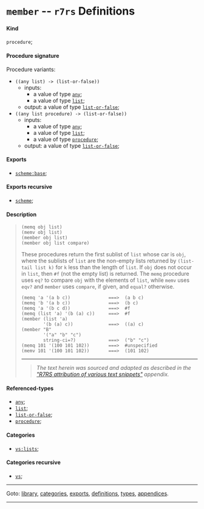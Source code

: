 

<a id='definition__r7rs__member'></a>

# `member` -- `r7rs` Definitions


<a id='definition__r7rs__member__kind'></a>

#### Kind

`procedure`;


<a id='definition__r7rs__member__procedure-signature'></a>

#### Procedure signature

Procedure variants:
 * `((any list) -> (list-or-false))`
   * inputs:
     * a value of type [`any`](../../r7rs/types/any.md#type__r7rs__any);
     * a value of type [`list`](../../r7rs/types/list.md#type__r7rs__list);
   * output: a value of type [`list-or-false`](../../r7rs/types/list-or-false.md#type__r7rs__list-or-false);
 * `((any list procedure) -> (list-or-false))`
   * inputs:
     * a value of type [`any`](../../r7rs/types/any.md#type__r7rs__any);
     * a value of type [`list`](../../r7rs/types/list.md#type__r7rs__list);
     * a value of type [`procedure`](../../r7rs/types/procedure.md#type__r7rs__procedure);
   * output: a value of type [`list-or-false`](../../r7rs/types/list-or-false.md#type__r7rs__list-or-false);


<a id='definition__r7rs__member__exports'></a>

#### Exports

 * [`scheme:base`](../../r7rs/exports/scheme_3a_base.md#export__r7rs__scheme_3a_base);


<a id='definition__r7rs__member__exports-recursive'></a>

#### Exports recursive

 * [`scheme`](../../r7rs/exports/scheme.md#export__r7rs__scheme);


<a id='definition__r7rs__member__description'></a>

#### Description

> ````
> (memq obj list)
> (memv obj list)
> (member obj list)
> (member obj list compare)
> ````
> 
> 
> These procedures return the first sublist of `list` whose car is
> `obj`, where the sublists of `list` are the non-empty lists
> returned by `(list-tail list k)` for `k` less
> than the length of `list`.  If
> `obj` does not occur in `list`, then `#f` (not the empty list) is
> returned.  The `memq` procedure uses `eq?` to compare `obj` with the elements of
> `list`, while `memv` uses `eqv?` and
> `member` uses `compare`, if given, and `equal?` otherwise.
> 
> ````
> (memq 'a '(a b c))              ===>  (a b c)
> (memq 'b '(a b c))              ===>  (b c)
> (memq 'a '(b c d))              ===>  #f
> (memq (list 'a) '(b (a) c))     ===>  #f
> (member (list 'a)
>         '(b (a) c))             ===>  ((a) c)
> (member "B"
>         '("a" "b" "c")
>         string-ci=?)            ===>  ("b" "c")
> (memq 101 '(100 101 102))       ===>  #unspecified
> (memv 101 '(100 101 102))       ===>  (101 102)
> ````
> 
> 
> ----
> > *The text herein was sourced and adapted as described in the ["R7RS attribution of various text snippets"](../../r7rs/appendices/attribution.md#appendix__r7rs__attribution) appendix.*


<a id='definition__r7rs__member__referenced-types'></a>

#### Referenced-types

 * [`any`](../../r7rs/types/any.md#type__r7rs__any);
 * [`list`](../../r7rs/types/list.md#type__r7rs__list);
 * [`list-or-false`](../../r7rs/types/list-or-false.md#type__r7rs__list-or-false);
 * [`procedure`](../../r7rs/types/procedure.md#type__r7rs__procedure);


<a id='definition__r7rs__member__categories'></a>

#### Categories

 * [`vs:lists`](../../r7rs/categories/vs_3a_lists.md#category__r7rs__vs_3a_lists);


<a id='definition__r7rs__member__categories-recursive'></a>

#### Categories recursive

 * [`vs`](../../r7rs/categories/vs.md#category__r7rs__vs);

----

Goto: [library](../../r7rs/_index.md#library__r7rs), [categories](../../r7rs/categories/_index.md#toc__r7rs__categories), [exports](../../r7rs/exports/_index.md#toc__r7rs__exports), [definitions](../../r7rs/definitions/_index.md#toc__r7rs__definitions), [types](../../r7rs/types/_index.md#toc__r7rs__types), [appendices](../../r7rs/appendices/_index.md#toc__r7rs__appendices).

----


